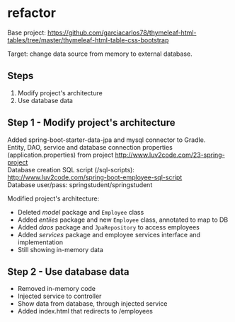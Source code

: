 # refactor
Base project: https://github.com/garciacarlos78/thymeleaf-html-tables/tree/master/thymeleaf-html-table-css-bootstrap  

Target: change data source from memory to external database.

## Steps
1. Modify project's architecture
2. Use database data   

## Step 1 - Modify project's architecture
Added spring-boot-starter-data-jpa and mysql connector to Gradle.  
Entity, DAO, service and database connection properties (application.properties) from project http://www.luv2code.com/23-spring-project    
Database creation SQL script (/sql-scripts): http://www.luv2code.com/spring-boot-employee-sql-script   
Database user/pass: springstudent/springstudent  
 
Modified project's architecture:
- Deleted *model* package and `Employee` class
- Added *entiies* package and new `Employee` class, annotated to map to DB
- Added *daos* package and `JpaRepository` to access employees
- Added *services* package and employee services interface and implementation
- Still showing in-memory data
 
## Step 2 - Use database data
- Removed in-memory code
- Injected service to controller
- Show data from database, through injected service
- Added index.html that redirects to /employees


